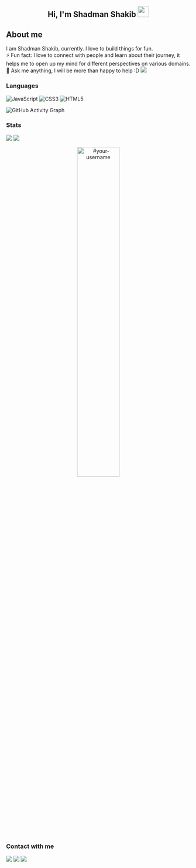<h2 align="center">Hi, I'm Shadman Shakib  <img src="https://user-images.githubusercontent.com/39955420/147578264-bae0526c-028a-49d2-8af8-d08bb4edbd2a.gif" height="30" width="30"></h2>
<h2>About me</h2>

I am Shadman Shakib, currently. I love to build things for fun.   
⚡ Fun fact: I love to connect with people and learn about their journey, it helps me to open up my mind for different perspectives on various domains.   
💬 Ask me anything, I will be more than happy to help :D
![](https://visitor-badge.laobi.icu/badge?page_id=shadmanshakib)


### Languages

![JavaScript](https://img.shields.io/badge/javascript-%23323330.svg?style=for-the-badge&logo=javascript&logoColor=%23F7DF1E)
![CSS3](https://img.shields.io/badge/css3-%231572B6.svg?style=for-the-badge&logo=css3&logoColor=white)
![HTML5](https://img.shields.io/badge/html5-%23E34F26.svg?style=for-the-badge&logo=html5&logoColor=white)

![GitHub Activity Graph](https://activity-graph.herokuapp.com/graph?username=shadmanshakib&theme=dracula&hide_border=true)



### Stats
<p justify="center">
<img src="https://github-readme-stats.vercel.app/api/top-langs/?username=shadmanshakib&theme=tokyonight" />
<img src="https://github-readme-stats.vercel.app/api?username=shadmanshakib&show_icons=true&theme=onedark" />
</p>
<p align="center">
<img width="48%" src="https://github-readme-streak-stats.herokuapp.com/?user=shadmanshakib&theme=highcontrast&hide_border=true" alt="#your-username" />
</p>

### Contact with me
<p align="left">  
<a href="https://twitter.com/shadmanshakib_" target="blank"><img src="https://img.icons8.com/color/35/000000/twitter--v2.png"/></a>
<a href="https://linkedin.com/in/shadmanshakib007" target="blank"><img src="https://img.icons8.com/color/35/000000/linkedin.png"/></a>
<a href="https://www.youtube.com/channel/UCzK0N1yGkd0IH95x3zQ1FcQ" target="blank"><img src="https://img.icons8.com/color/35/000000/youtube-play.png"/></a>

</p>


